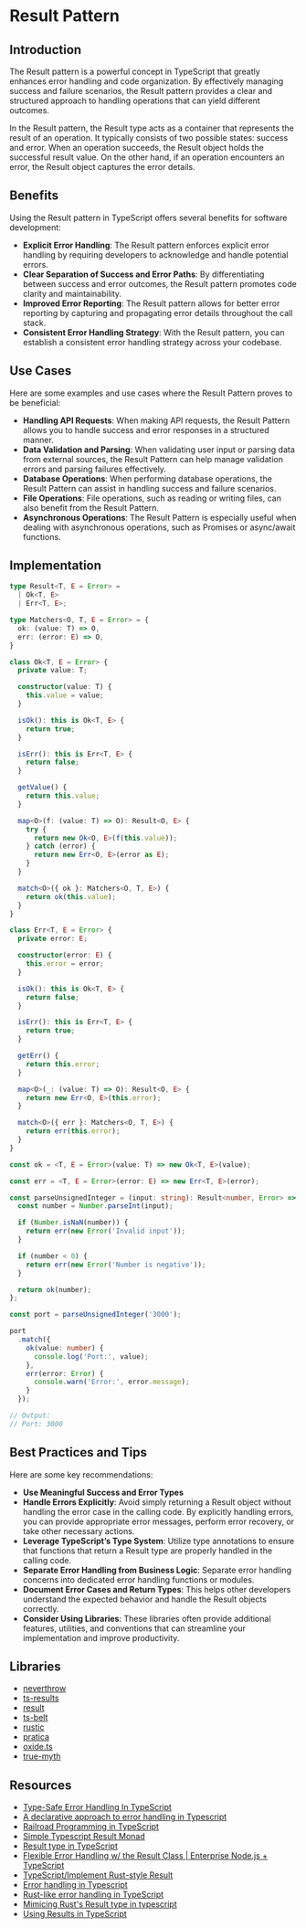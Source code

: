 # Result Pattern

## Introduction

The Result pattern is a powerful concept in TypeScript that greatly enhances
error handling and code organization. By effectively managing success and
failure scenarios, the Result pattern provides a clear and structured approach
to handling operations that can yield different outcomes.

In the Result pattern, the Result type acts as a container that represents the
result of an operation. It typically consists of two possible states: success
and error. When an operation succeeds, the Result object holds the successful
result value. On the other hand, if an operation encounters an error, the
Result object captures the error details.

## Benefits

Using the Result pattern in TypeScript offers several benefits for software
development:

- **Explicit Error Handling**: The Result pattern enforces explicit error
handling by requiring developers to acknowledge and handle potential errors. 
- **Clear Separation of Success and Error Paths**: By differentiating between
success and error outcomes, the Result pattern promotes code clarity and
maintainability.
- **Improved Error Reporting**: The Result pattern allows for better error
reporting by capturing and propagating error details throughout the call stack.
- **Consistent Error Handling Strategy**: With the Result pattern, you can
establish a consistent error handling strategy across your codebase.

## Use Cases

Here are some examples and use cases where the Result Pattern proves to be
beneficial:

- **Handling API Requests**: When making API requests, the Result Pattern
allows you to handle success and error responses in a structured manner. 
- **Data Validation and Parsing**: When validating user input or parsing data
from external sources, the Result Pattern can help manage validation errors
and parsing failures effectively.
- **Database Operations**: When performing database operations, the Result
Pattern can assist in handling success and failure scenarios. 
- **File Operations**: File operations, such as reading or writing files, can
also benefit from the Result Pattern.
- **Asynchronous Operations**: The Result Pattern is especially useful when
dealing with asynchronous operations, such as Promises or async/await
functions.

## Implementation

```typescript
type Result<T, E = Error> =
  | Ok<T, E>
  | Err<T, E>;

type Matchers<O, T, E = Error> = {
  ok: (value: T) => O,
  err: (error: E) => O,
}

class Ok<T, E = Error> {
  private value: T;

  constructor(value: T) {
    this.value = value;
  }

  isOk(): this is Ok<T, E> {
    return true;
  }

  isErr(): this is Err<T, E> {
    return false;
  }

  getValue() {
    return this.value;
  }

  map<O>(f: (value: T) => O): Result<O, E> {
    try {
      return new Ok<O, E>(f(this.value));
    } catch (error) {
      return new Err<O, E>(error as E);
    }
  }

  match<O>({ ok }: Matchers<O, T, E>) {
    return ok(this.value);
  }
}

class Err<T, E = Error> {
  private error: E;

  constructor(error: E) {
    this.error = error;
  }

  isOk(): this is Ok<T, E> {
    return false;
  }

  isErr(): this is Err<T, E> {
    return true;
  }

  getErr() {
    return this.error;
  }

  map<O>(_: (value: T) => O): Result<O, E> {
    return new Err<O, E>(this.error);
  }

  match<O>({ err }: Matchers<O, T, E>) {
    return err(this.error);
  }
}

const ok = <T, E = Error>(value: T) => new Ok<T, E>(value);

const err = <T, E = Error>(error: E) => new Err<T, E>(error);

const parseUnsignedInteger = (input: string): Result<number, Error> => {
  const number = Number.parseInt(input);

  if (Number.isNaN(number)) {
    return err(new Error('Invalid input'));
  }

  if (number < 0) {
    return err(new Error('Number is negative'));
  }

  return ok(number);
};

const port = parseUnsignedInteger('3000');

port
  .match({
    ok(value: number) {
      console.log('Port:', value);
    },
    err(error: Error) {
      console.warn('Error:', error.message);
    }
  });

// Output:
// Port: 3000
```

## Best Practices and Tips

Here are some key recommendations:

- **Use Meaningful Success and Error Types**
- **Handle Errors Explicitly**: Avoid simply returning a Result object without
handling the error case in the calling code. By explicitly handling errors, you
can provide appropriate error messages, perform error recovery, or take other
necessary actions.
- **Leverage TypeScript’s Type System**: Utilize type annotations to ensure
that functions that return a Result type are properly handled in the calling
code.
- **Separate Error Handling from Business Logic**: Separate error handling
concerns into dedicated error handling functions or modules.
- **Document Error Cases and Return Types**: This helps other developers
understand the expected behavior and handle the Result objects correctly.
- **Consider Using Libraries**: These libraries often provide additional
features, utilities, and conventions that can streamline your implementation
and improve productivity.

## Libraries

- [neverthrow](https://github.com/supermacro/neverthrow)
- [ts-results](https://github.com/vultix/ts-results)
- [result](https://github.com/badrap/result)
- [ts-belt](https://github.com/mobily/ts-belt)
- [rustic](https://github.com/franeklubi/rustic)
- [pratica](https://github.com/rametta/pratica)
- [oxide.ts](https://github.com/traverse1984/oxide.ts)
- [true-myth](https://true-myth.js.org/index.html)

## Resources

- [Type-Safe Error Handling In TypeScript](https://www.codementor.io/@supermacro/type-safe-error-handling-in-typescript-1bp40rs502)
- [A declarative approach to error handling in Typescript](https://kkalamarski.me/a-declarative-approach-to-error-handling-in-typescript)
- [Railroad Programming in TypeScript](https://itnext.io/railroad-programming-in-typescript-21d69f486f6e)
- [Simple Typescript Result Monad](https://thingsthatkeepmeupatnight.dev/posts/simple-typescript-result-monad/)
- [Result type in TypeScript](https://ctidd.com/2018/typescript-result-type)
- [Flexible Error Handling w/ the Result Class | Enterprise Node.js + TypeScript](https://khalilstemmler.com/articles/enterprise-typescript-nodejs/handling-errors-result-class/)
- [TypeScript/Implement Rust-style Result](https://www.huy.rocks/everyday/02-14-2022-typescript-implement-rust-style-result)
- [Error handling in Typescript](https://harfangk.dev/en/posts/2023-06-11-error-handling-in-typescript.html)
- [Rust-like error handling in TypeScript](https://spaccatrosi.co.uk/blog/rust-like-typescript-error-handling/)
- [Mimicing Rust's Result type in typescript](https://dev.to/duunitori/mimicing-rust-s-result-type-in-typescript-3pn1)
- [Using Results in TypeScript](https://imhoff.blog/posts/using-results-in-typescript)